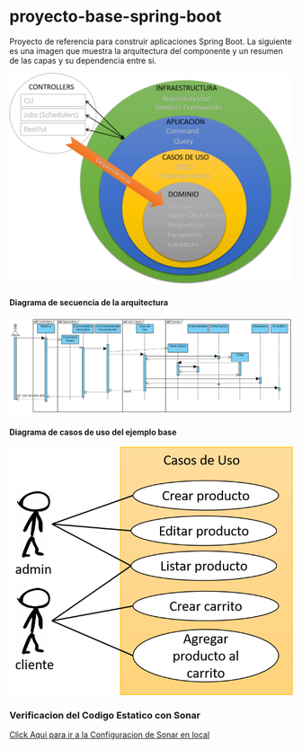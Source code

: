 # proyecto-base-spring-boot
Proyecto de referencia para construir aplicaciones Spring Boot. La siguiente es una imagen que muestra la arquitectura del componente y un resumen de las capas y su dependencia entre si.

![Arquitectura base](https://github.com/gotorresevo/proyecto-base-spring-boot/raw/master/assets/ArquitecturaProyectoBase.png "Arquitectura base de una aplicacion orientada al dominio de evobanco")

#### Diagrama de secuencia de la arquitectura
![Diagrama de secuencia de la Arquitectura base](https://github.com/gotorresevo/proyecto-base-spring-boot/raw/master/assets/SequenceArquitecturaBase.png "Diagrama de secuencia de la arquitectura")

#### Diagrama de casos de uso del ejemplo base
![Diagrama de casos de uso del ejemplo base](https://github.com/gotorresevo/proyecto-base-spring-boot/raw/master/assets/UsesCases.png "Diagrama de caso de uso del ejemplo base")


### Verificacion del Codigo Estatico con Sonar
[Click Aqui para ir a la Configuracion de Sonar en local](https://github.com/gotorresevo/proyecto-base-spring-boot/tree/master/sonarqube)